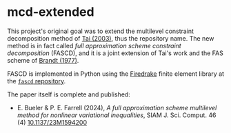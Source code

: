 # mcd-extended

This project's original goal was to extend the multilevel constraint decomposition method of [Tai (2003)](https://doi.org/10.1007/s002110200404), thus the repository name.  The new method is in fact called _full approximation scheme constraint decomposition_ (FASCD), and it is a joint extension of Tai's work and the FAS scheme of [Brandt (1977)](https://www.ams.org/journals/mcom/1977-31-138/S0025-5718-1977-0431719-X/S0025-5718-1977-0431719-X.pdf).

FASCD is implemented in Python using the [Firedrake](https://www.firedrakeproject.org/index.html) finite element library at the [`fascd` repository](https://bitbucket.org/pefarrell/fascd/src/master/).

The paper itself is complete and published:

  * E. Bueler & P. E. Farrell (2024), _A full approximation scheme multilevel method for nonlinear variational inequalities_, SIAM J. Sci. Comput. 46 (4) [10.1137/23M1594200](https://doi.org/10.1137/23M1594200)
